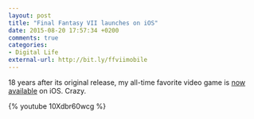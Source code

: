 ```yaml
---
layout: post
title: "Final Fantasy VII launches on iOS"
date: 2015-08-20 17:57:34 +0200
comments: true
categories: 
- Digital Life
external-url: http://bit.ly/ffviimobile
---
```


18 years after its original release, my all-time favorite video game is [now available](http://bit.ly/ffviimobile) on iOS. Crazy.

{% youtube 10Xdbr60wcg %}